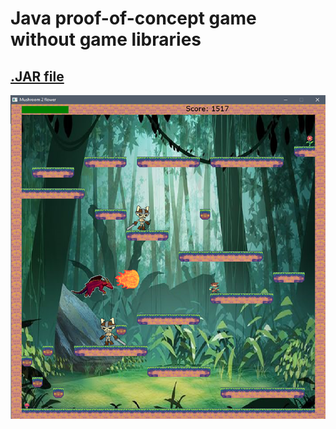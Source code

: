 # Java proof-of-concept game without game libraries

## <a href ="https://github.com/fhansen1/xgame/blob/master/xgame.jar">.JAR file</a>

<img src="https://github.com/fhansen1/xgame/blob/master/java-game.png" title="Screenshot" alt="Screenshot">
